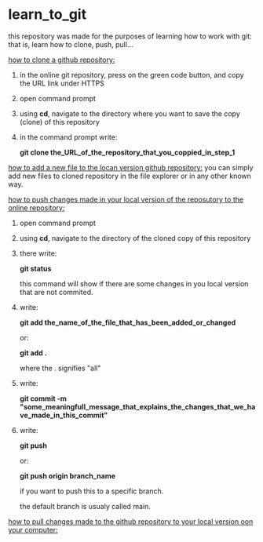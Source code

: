 # learn_to_git
this repository was made for the purposes of learning how to work with git:
that is, learn how to clone, push, pull...

<ins>how to clone a github repository:</ins>
1) in the online git repository, press on the green code button, and copy the URL link under HTTPS
2) open command prompt
3) using **cd**, navigate to the directory where you want to save the copy (clone) of this repository
4) in the command prompt write:
   
   **git clone the_URL_of_the_repository_that_you_coppied_in_step_1**

<ins>how to add a new file to the locan version github repository:</ins>
you can simply add new files to cloned repository in the file explorer or in any other known way.

<ins>how to push changes made in your local version of the reposutory to the online repository:</ins>
1) open command prompt
2) using **cd**, navigate to the directory of the cloned copy of this repository
3) there write:
   
   **git status**
   
   this command will show if there are some changes in you local version that are not commited.
5) write:
   
   **git add the_name_of_the_file_that_has_been_added_or_changed**
   
   or:
   
   **git add .**
   
   where the . signifies "all"
7) write:
   
   **git commit -m "some_meaningfull_message_that_explains_the_changes_that_we_have_made_in_this_commit"**
9) write:
    
   **git push**
   
   or:
   
   **git push origin branch_name**
   
   if you want to push this to a specific branch.
   
   the default branch is usualy called main.
   

<ins>how to pull changes made to the github repository to your local version oon your computer:</ins>

